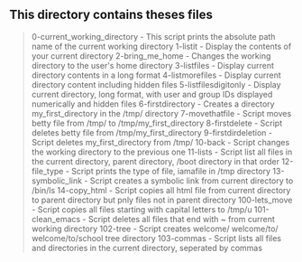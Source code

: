 ## This directory contains theses files

> 0-current_working_directory - This script prints the absolute path name of the current working directory
> 1-listit - Display the contents of your current directory
> 2-bring_me_home - Changes the working directory to the user's home directory
> 3-listfiles - Display current directory contents in a long format
> 4-listmorefiles - Display current directory content including hidden files
> 5-listfilesdigitonly - Display current directory, long format, with user and group IDs displayed numerically and hidden files
> 6-firstdirectory - Creates a directory my_first_directory in the /tmp/ directory
> 7-movethatfile - Script moves betty file from /tmp/ to /tmp/my_first_directory
> 8-firstdelete - Script deletes betty file from /tmp/my_first_directory
> 9-firstdirdeletion - Script deletes my_first_directory from /tmp/
> 10-back - Script changes the working directory to the previous one
> 11-lists - Script list all files in the current directory, parent directory, /boot directory in that order
> 12-file_type - Script prints the type of file, iamafile in /tmp directory
> 13-symbolic_link - Script creates a symbolic link from current directory to /bin/ls
> 14-copy_html - Script copies all html file from current directory to parent directory but pnly files not in parent directory
> 100-lets_move - Script copies all files starting with capital letters to /tmp/u
> 101-clean_emacs - Script deletes all files that end with ~ from current working directory
> 102-tree - Script creates welcome/ welcome/to/ welcome/to/school tree directory
> 103-commas - Script lists all files and directories in the current directory, seperated by commas
